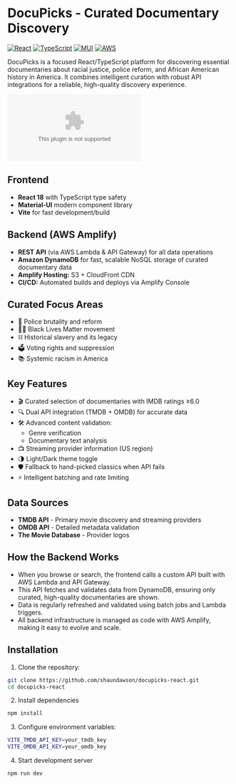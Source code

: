 # DocuPicks - Curated Documentary Discovery

[![React](https://img.shields.io/badge/React-18.2.0-%2361DAFB)](https://reactjs.org/)
[![TypeScript](https://img.shields.io/badge/TypeScript-4.9.5-%233178C6)](https://www.typescriptlang.org/)
[![MUI](https://img.shields.io/badge/MUI-5.14.18-%23007FFF)](https://mui.com/)
[![AWS](https://img.shields.io/badge/AWS-%23FF9900.svg?logo=amazon-aws&logoColor=white)](https://aws.amazon.com)

DocuPicks is a focused React/TypeScript platform for discovering essential documentaries about racial justice, police reform, and African American history in America.
It combines intelligent curation with robust API integrations for a reliable, high-quality discovery experience.

![DocuPicks](docupicks.com)

## Frontend

- **React 18** with TypeScript type safety
- **Material-UI** modern component library
- **Vite** for fast development/build

## Backend (AWS Amplify)

- **REST API** (via AWS Lambda & API Gateway) for all data operations
- **Amazon DynamoDB** for fast, scalable NoSQL storage of curated documentary data
- **Amplify Hosting:** S3 + CloudFront CDN
- **CI/CD:** Automated builds and deploys via Amplify Console

## Curated Focus Areas

- 🚨 Police brutality and reform  
- ✊🏿 Black Lives Matter movement  
- ⛓️ Historical slavery and its legacy  
- 🗳️ Voting rights and suppression  
- 📚 Systemic racism in America  

## Key Features

- 🎬 Curated selection of documentaries with IMDB ratings ≥6.0  
- 🔍 Dual API integration (TMDB + OMDB) for accurate data  
- 🛠️ Advanced content validation:  
  - Genre verification  
  - Documentary text analysis  
- 📺 Streaming provider information (US region)  
- 🌗 Light/Dark theme toggle  
- 🛡️ Fallback to hand-picked classics when API fails  
- ⚡ Intelligent batching and rate limiting  

## Data Sources

- **TMDB API** - Primary movie discovery and streaming providers
- **OMDB API** - Detailed metadata validation
- **The Movie Database** - Provider logos

## How the Backend Works

-	When you browse or search, the frontend calls a custom API built with AWS Lambda and API Gateway.
- This API fetches and validates data from DynamoDB, ensuring only curated, high-quality documentaries are shown.
-	Data is regularly refreshed and validated using batch jobs and Lambda triggers.
- All backend infrastructure is managed as code with AWS Amplify, making it easy to evolve and scale.

## Installation

1. Clone the repository:
```bash
git clone https://github.com/shaundawson/docupicks-react.git
cd docupicks-react
```

2. Install dependencies
```bash
npm install
```

3. Configure environment variables:
```bash
VITE_TMDB_API_KEY=your_tmdb_key
VITE_OMDB_API_KEY=your_omdb_key
```

4. Start development server
```bash
npm run dev
```
